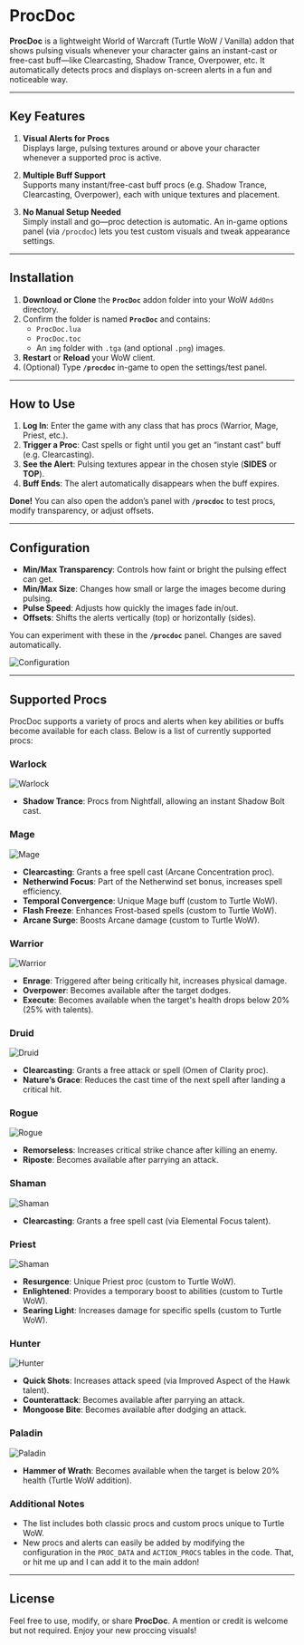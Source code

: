 # ProcDoc

**ProcDoc** is a lightweight World of Warcraft (Turtle WoW / Vanilla) addon that shows pulsing visuals whenever your character gains an instant-cast or free-cast buff—like Clearcasting, Shadow Trance, Overpower, etc. It automatically detects procs and displays on-screen alerts in a fun and noticeable way.

---

## Key Features

1. **Visual Alerts for Procs**  
   Displays large, pulsing textures around or above your character whenever a supported proc is active.

2. **Multiple Buff Support**  
   Supports many instant/free-cast buff procs (e.g. Shadow Trance, Clearcasting, Overpower), each with unique textures and placement.

3. **No Manual Setup Needed**  
   Simply install and go—proc detection is automatic. An in-game options panel (via `/procdoc`) lets you test custom visuals and tweak appearance settings.

---

## Installation

1. **Download or Clone** the **`ProcDoc`** addon folder into your WoW `AddOns` directory.  
2. Confirm the folder is named **`ProcDoc`** and contains:
   - `ProcDoc.lua`
   - `ProcDoc.toc`
   - An `img` folder with `.tga` (and optional `.png`) images.
3. **Restart** or **Reload** your WoW client.
4. (Optional) Type **`/procdoc`** in-game to open the settings/test panel.

---

## How to Use

1. **Log In**: Enter the game with any class that has procs (Warrior, Mage, Priest, etc.).
2. **Trigger a Proc**: Cast spells or fight until you get an “instant cast” buff (e.g. Clearcasting).
3. **See the Alert**: Pulsing textures appear in the chosen style (**SIDES** or **TOP**).
4. **Buff Ends**: The alert automatically disappears when the buff expires.

**Done!** You can also open the addon’s panel with **`/procdoc`** to test procs, modify transparency, or adjust offsets.

---

## Configuration

- **Min/Max Transparency**: Controls how faint or bright the pulsing effect can get.
- **Min/Max Size**: Changes how small or large the images become during pulsing.
- **Pulse Speed**: Adjusts how quickly the images fade in/out.
- **Offsets**: Shifts the alerts vertically (top) or horizontally (sides).

You can experiment with these in the **`/procdoc`** panel. Changes are saved automatically.

![Configuration](https://github.com/wsmaxcy/ProcDoc/blob/main/img/Config.png)

---

## Supported Procs

ProcDoc supports a variety of procs and alerts when key abilities or buffs become available for each class. Below is a list of currently supported procs:

### **Warlock**
![Warlock](https://github.com/wsmaxcy/ProcDoc/blob/main/img/Warlock.png)
- **Shadow Trance**: Procs from Nightfall, allowing an instant Shadow Bolt cast.


### **Mage**
![Mage](https://github.com/wsmaxcy/ProcDoc/blob/main/img/Mage.png)
- **Clearcasting**: Grants a free spell cast (Arcane Concentration proc).
- **Netherwind Focus**: Part of the Netherwind set bonus, increases spell efficiency.
- **Temporal Convergence**: Unique Mage buff (custom to Turtle WoW).
- **Flash Freeze**: Enhances Frost-based spells (custom to Turtle WoW).
- **Arcane Surge**: Boosts Arcane damage (custom to Turtle WoW).


### **Warrior**
![Warrior](https://github.com/wsmaxcy/ProcDoc/blob/main/img/Warrior.png)
- **Enrage**: Triggered after being critically hit, increases physical damage.
- **Overpower**: Becomes available after the target dodges.
- **Execute**: Becomes available when the target's health drops below 20% (25% with talents).


### **Druid**
![Druid](https://github.com/wsmaxcy/ProcDoc/blob/main/img/Druid.png)
- **Clearcasting**: Grants a free attack or spell (Omen of Clarity proc).
- **Nature’s Grace**: Reduces the cast time of the next spell after landing a critical hit.


### **Rogue**
![Rogue](https://github.com/wsmaxcy/ProcDoc/blob/main/img/Rogue.png)

- **Remorseless**: Increases critical strike chance after killing an enemy.
- **Riposte**: Becomes available after parrying an attack.


### **Shaman**
![Shaman](https://github.com/wsmaxcy/ProcDoc/blob/main/img/Shaman.png)

- **Clearcasting**: Grants a free spell cast (via Elemental Focus talent).


### **Priest**
![Shaman](https://github.com/wsmaxcy/ProcDoc/blob/main/img/Shaman.png)
- **Resurgence**: Unique Priest proc (custom to Turtle WoW).
- **Enlightened**: Provides a temporary boost to abilities (custom to Turtle WoW).
- **Searing Light**: Increases damage for specific spells (custom to Turtle WoW).


### **Hunter**
![Hunter](https://github.com/wsmaxcy/ProcDoc/blob/main/img/Hunter.png)
- **Quick Shots**: Increases attack speed (via Improved Aspect of the Hawk talent).
- **Counterattack**: Becomes available after parrying an attack.
- **Mongoose Bite**: Becomes available after dodging an attack.


### **Paladin**
![Paladin](https://github.com/wsmaxcy/ProcDoc/blob/main/img/Paladin.png)
- **Hammer of Wrath**: Becomes available when the target is below 20% health (Turtle WoW addition).


### Additional Notes
- The list includes both classic procs and custom procs unique to Turtle WoW.
- New procs and alerts can easily be added by modifying the configuration in the `PROC_DATA` and `ACTION_PROCS` tables in the code. That, or hit me up and I can add it to the main addon!


---

## License

Feel free to use, modify, or share **ProcDoc**. A mention or credit is welcome but not required. Enjoy your new proccing visuals!

